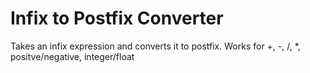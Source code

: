 # Infix to Postfix Converter
Takes an infix expression and converts it to postfix.
Works for +, -, /, *, positve/negative, integer/float
